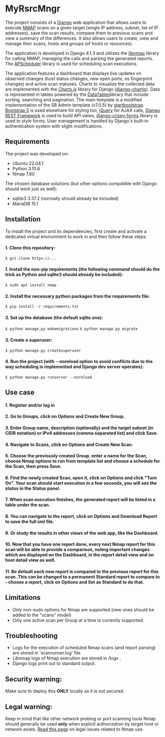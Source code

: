 # MyRsrcMngr

The project consists of a [Django](https://www.djangoproject.com/) web application that allows users to execute  [NMAP](https://nmap.org) scans on a given target (single IP address, subnet, list of IP addresses), save the scan results, compare them to previous scans and view a summary of the differences. It also allows users to create, view and manage their scans, hosts and groups (of hosts or resources).

The application is developed in Django 4.1.3 and utilizes the [libnmap](https://libnmap.readthedocs.io/en/latest/) library for calling NMAP, managing the calls and parsing the generated reports. The [APScheduler](https://apscheduler.readthedocs.io/en/3.x/) library is used for scheduling scan executions.

The application features a dashboard that displays live updates on observed changes (host status changes, new open ports, os fingerprint changes) and active scan statuses. Charts to visualize the collected data are implemented with the [Charts.js](https://github.com/chartjs/awesome) library for Django ([django-chartjs](https://github.com/peopledoc/django-chartjs)). Data is represented in tables powered by the [DataTables](https://datatables.net/)library that include sorting, searching and pagination. The main template is a modified implementation of the SB Admin template (v7.0.5) by [startbootstrap](https://startbootstrap.com/template/sb-admin). [Bootstrap 5](https://getbootstrap.com/docs/5.0/getting-started/introduction/) is used elsewhere for styling too, [jQuery](https://jquery.com/) for AJAX calls, [Django REST Framework](https://www.django-rest-framework.org) is used to build API views, [django-crispy-forms](https://django-crispy-forms.readthedocs.io/en/latest/) library is used to style forms. User management is handled by Django's built-in authentication system with slight modifications. 


## Requirements

The project was developed on:
- Ubuntu 22.04.1
- Python 3.10.6
- Nmap 7.80

The chosen database solutions (but other options compatible with Django should work just as well):
- sqlite3 3.37.2 (normally should already be included)
- MariaDB 15.1


## Installation

To install the project and its dependencies, first create and activate a dedicated virtual environment to work in and then follow these steps:

#### 1. Clone this repository:
   `$ git clone https://...`

#### 1. Install the non-pip requirements (the following command should do the trick as Python and sqlite3 should already be included):
   `$ sudo apt install nmap `

#### 2. Install the necessary python packages from the requirements file:
   `$ pip install -r requirements.txt`

#### 3. Set up the database (the default sqlite one):
   `$ python manage.py makemigrations`
   `$ python manage.py migrate`

#### 3. Create a superuser:
   `$ python manage.py createsuperuser`

#### 4. Run the project (with --noreload option to avoid conflicts due to the way scheduling is implemented and Django dev server operates):
   `$ python manage.py runserver --noreload`


## Use case

#### 1. Register and/or log in
#### 2. Go to Groups, click on Options and Create New Group.
#### 3. Enter Group name, description (optionally) and the target subnet (in CIDR notation) or IPv4 addresses (comma separated list) and click Save.
#### 4. Navigate to Scans, click on Options and Create New Scan.
#### 5. Choose the previously created Group, enter a name for the Scan, choose Nmap options to run from template list and choose a schedule for the Scan, then press Save.
#### 6. Find the newly created Scan, open it, click on Options and click "Turn On". Your scan should start execution in a few seconds, you will see the status in the Status panel.
#### 7. When scan execution finishes, the generated report will be listed in a table under the scan.
#### 8. You can navigate to the report, click on Options and Download Report to save the full xml file.
#### 9. Or study the results in other views of the web app, like the Dashboard.
#### 10. Now that you have one report done, every next Nmap report for this scan will be able to provide a comparison, noting important changes which are displayed on the Dashboard, in the report detail view and on host detail view as well.
#### 11. Be default each new report is compared to the previous report for this scan. This can be changed to a permanent Standard report to compare to - choose a report, click on Options and Set as Standard to do that.


## Limitations

- Only non-sudo options for Nmap are supported (new ones should be added to the "scans" model)
- Only one active scan per Group at a time is currently supported.


## Troubleshooting

- Logs for the execution of scheduled Nmap scans (and report parsing) are stored in 'scanrunner.log' file.
- Libnmap logs of Nmap execution are stored in /logs .
- Django logs print out to standard output.


## Security warning:

Make sure to deploy this **ONLY** locally as it is not secured.


## Legal warning:

Keep in mind that like other network probing or port scanning tools Nmap should generally be used **only** when explicit authorization by target host or network exists.
[Read this page](https://nmap.org/book/legal-issues.html) on legal issues related to Nmap use.